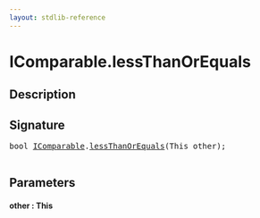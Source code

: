 ```yaml
---
layout: stdlib-reference
---
```


# IComparable\.lessThanOrEquals

## Description





## Signature 

<pre>
<span class="code_keyword">bool</span> <a href="/stdlib-reference/interfaces/IComparable/index" class="code_type">IComparable</a>.<a href="/stdlib-reference/interfaces/IComparable/lessThanOrEquals">lessThanOrEquals</a>(<span class="code_keyword">This</span> <span class='code_param'>other</span>);

</pre>

## Parameters

#### other : This

